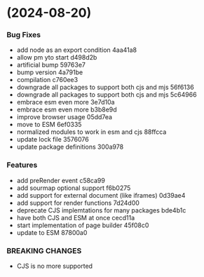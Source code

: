 #  (2024-08-20)


### Bug Fixes

* add node as an export condition 4aa41a8
* allow pm yto start d498d2b
* artificial bump 59763e7
* bump version 4a791be
* compilation c760ee3
* downgrade all packages to support both cjs and mjs 56f6136
* downgrade all packages to support both cjs and mjs 5c64966
* embrace esm even more 3e7d10a
* embrace esm even more b3b8e9d
* improve browser usage 05dd7ea
* move to ESM 6ef0335
* normalized modules to work in esm and cjs 88ffcca
* update lock file 3576076
* update package definitions 300a978


### Features

* add preRender event c58ca99
* add sourmap optional support f6b0275
* add support for external document (like iframes) 0d39ae4
* add support for render functions 7d24d00
* deprecate CJS implemtations for many packages bde4b1c
* have both CJS and ESM at once cecd11a
* start implementation of page builder 45f08c0
* update to ESM 87800a0


### BREAKING CHANGES

* CJS is no more supported



